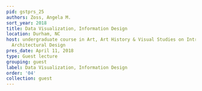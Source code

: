 ```yaml
---
pid: gstprs_25
authors: Zoss, Angela M.
sort_year: 2018
title: Data Visualization, Information Design
location: Durham, NC
host: undergraduate course in Art, Art History & Visual Studies on Introduction to
  Architectural Design
pres_date: April 11, 2018
type: Guest lecture
grouping: guest
label: Data Visualization, Information Design
order: '04'
collection: guest
---
```

